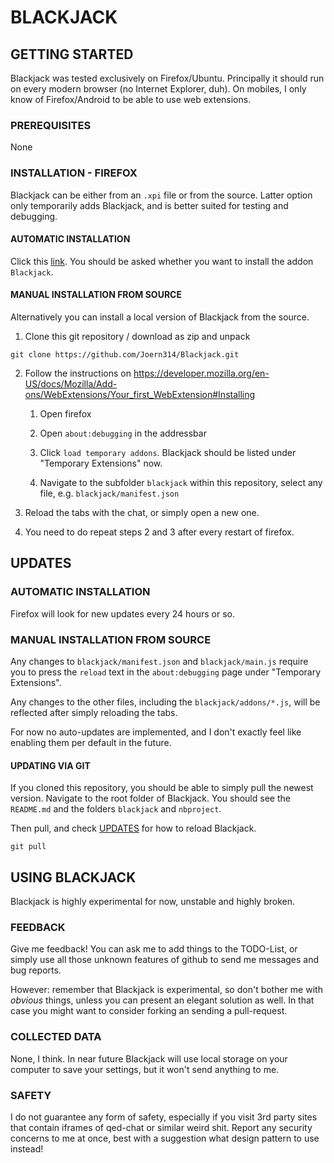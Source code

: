# BLACKJACK

## GETTING STARTED

Blackjack was tested exclusively on Firefox/Ubuntu.
Principally it should run on every modern browser (no Internet Explorer, duh).
On mobiles, I only know of Firefox/Android to be able to use web extensions.

### PREREQUISITES

None

### INSTALLATION - FIREFOX

Blackjack can be either from an `.xpi` file or from the source. Latter option only temporarily adds Blackjack, and is better suited for testing and debugging.

#### AUTOMATIC INSTALLATION

Click this [link](https://joern314.github.io/Blackjack/blackjack/web-ext-artifacts/release-newest.xpi). 
You should be asked whether you want to install the addon `Blackjack`.

#### MANUAL INSTALLATION FROM SOURCE

Alternatively you can install a local version of Blackjack from the source.

1. Clone this git repository / download as zip and unpack
```
git clone https://github.com/Joern314/Blackjack.git
```

2. Follow the instructions on 
https://developer.mozilla.org/en-US/docs/Mozilla/Add-ons/WebExtensions/Your_first_WebExtension#Installing

   1. Open firefox

   2. Open `about:debugging` in the addressbar

   3. Click `load temporary addons`. Blackjack should be listed under "Temporary Extensions" now.

   4. Navigate to the subfolder `blackjack` within this repository, select any file, e.g. `blackjack/manifest.json`

3. Reload the tabs with the chat, or simply open a new one.

4. You need to do repeat steps 2 and 3 after every restart of firefox.

## UPDATES

### AUTOMATIC INSTALLATION

Firefox will look for new updates every 24 hours or so.

### MANUAL INSTALLATION FROM SOURCE

Any changes to `blackjack/manifest.json` and `blackjack/main.js` require you to press the `reload` text in 
the `about:debugging` page under "Temporary Extensions".

Any changes to the other files, including the `blackjack/addons/*.js`, will be reflected after simply reloading the tabs.

For now no auto-updates are implemented, and I don't exactly feel like enabling them per default in the future.

#### UPDATING VIA GIT

If you cloned this repository, you should be able to simply pull the newest version. Navigate to the root folder of Blackjack. 
You should see the `README.md` and the folders `blackjack` and `nbproject`. 

Then pull, and check [UPDATES](#updates) for how to reload Blackjack.
```
git pull
```

## USING BLACKJACK

Blackjack is highly experimental for now, unstable and highly broken.

### FEEDBACK

Give me feedback! You can ask me to add things to the TODO-List, or simply use 
all those unknown features of github to send me messages and bug reports.

However: remember that Blackjack is experimental, so don't bother me with *obvious* things,
unless you can present an elegant solution as well. In that case you might want to consider
forking an sending a pull-request.

### COLLECTED DATA

None, I think. In near future Blackjack will use local storage on your computer to save your settings, 
but it won't send anything to me.

### SAFETY

I do not guarantee any form of safety, especially if you visit 3rd party sites that contain 
iframes of qed-chat or similar weird shit.
Report any security concerns to me at once, best with a suggestion what design pattern to use instead!
